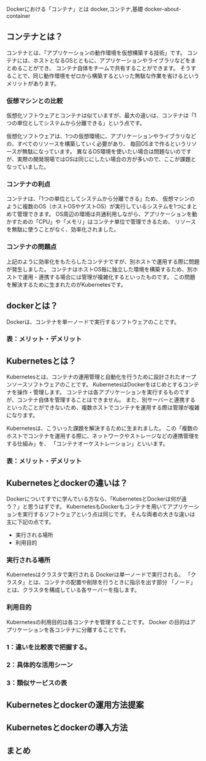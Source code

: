 Dockerにおける「コンテナ」とは
docker,コンテナ,基礎
docker-about-container

## コンテナとは？
コンテナとは、「アプリケーションの動作環境を仮想構築する技術」です。
コンテナには、ホストとなるOSとともに、アプリケーションやライブラリなどをまとめることができ、
コンテナ自体をチームで共有することができます。
そうすることで、同じ動作環境をゼロから構築するといった無駄な作業を省けるというメリットがあります。

### 仮想マシンとの比較
仮想化ソフトウェアとコンテナは似ていますが、最大の違いは、コンテナは「1つの単位としてシステムから分離できる」という点です。

仮想化ソフトウェアは、1つの仮想環境に、アプリケーションやライブラリなどの、すべてのリソースを構築していく必要があり、
毎回OSまで作るというリソースが無駄になっています。
異なるOS環境を使いたい場合は問題ないのですが、実際の開発現場ではOSは同じにしたい場合の方が多いので、ここが課題となっていました。

### コンテナの利点
コンテナは、「1つの単位としてシステムから分離できる」ため、
仮想マシンのように複数のOS（ホストOSやゲストOS）が実行しているシステムを1つにまとめて管理できます。
OS周辺の環境は共通利用しながら、アプリケーションを動かすための「CPU」や「メモリ」はコンテナ単位で管理できるため、
リソースを無駄に使うことがなく、効率化されました。

### コンテナの問題点
上記のように効率化をもたらしたコンテナですが、別ホストで運用する際に問題が発生しました。
コンテナはホストOS毎に独立した環境を構築するため、別ホストで運用・連携する場合には管理が複雑化するといったものです。
この問題を解決するために生まれたのがKubernetesです。

## dockerとは？
Dockerは、コンテナを単一ノードで実行するソフトウェアのことです。

### 表：メリット・デメリット

## Kubernetesとは？
Kubernetesとは、コンテナの運用管理と自動化を行うために設計されたオープンソースソフトウェアのことです。
KubernetesはDockerをはじめとするコンテナを操作・管理します。
コンテナは各アプリケーションを実行するものですが、コンテナ自体を管理することはできません。
また、別サーバーと連携するといったことができないため、複数ホストでコンテナを運用する際は管理が複雑になります。

Kubernetesは、こういった課題を解決するために生まれました。
この「複数のホストでコンテナを運用する際に、ネットワークやストレージなどの連携管理をする仕組み」を、
「コンテナオーケストレーション」といいます。


### 表：メリット・デメリット

## Kubernetesとdockerの違いは？
Dockerについてすでに学んでいる方なら、「KubernetesとDockerは何が違う？」と思うはずです。
KubernetesもDockerもコンテナを用いてアプリケーションを実行するソフトウェアという点は同じです。
そんな両者の大きな違いは主に下記の点です。
- 実行される場所
- 利用目的

### 実行される場所
Kubernetesはクラスタで実行される
Dockerは単一ノードで実行される。
「クラスタ」とは、コンテナの配置や削除を行うときに指示を出す部分
「ノード」とは、クラスタを構成している各サーバーを指します。

### 利用目的
Kubernetesの利用目的は各コンテナを管理することです。
Docker の目的はアプリケーションを各コンテナに分離することです。


### 1：違いを比較表で把握する。
### 2：具体的な活用シーン
### 3：類似サービスの表


## Kubernetesとdockerの運用方法提案


## Kubernetesとdockerの導入方法


## まとめ
